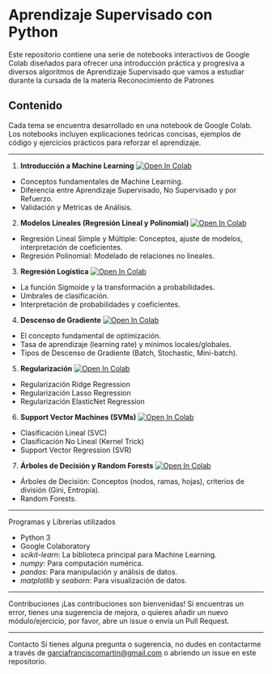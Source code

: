 # Aprendizaje Supervisado con Python


Este repositorio contiene una serie de notebooks interactivos de Google Colab diseñados para ofrecer una introducción práctica y progresiva a diversos algoritmos de Aprendizaje Supervisado que vamos a estudiar durante la cursada de la materia Reconocimiento de Patrones

## Contenido
Cada tema se encuentra desarrollado en una notebook de Google Colab. Los notebooks incluyen explicaciones teóricas concisas, ejemplos de código y ejercicios prácticos para reforzar el aprendizaje.

---

1. **Introducción a Machine Learning**   [![Open In Colab](https://colab.research.google.com/assets/colab-badge.svg)]([https://colab.research.google.com/github/tu_usuario/tu_repositorio/blob/main/ruta/a/tu_notebook.ipynb])

  - Conceptos fundamentales de Machine Learning.
  - Diferencia entre Aprendizaje Supervisado, No Supervisado y por Refuerzo.
  - Validación y Metricas de Análisis.

2. **Modelos Lineales (Regresión Lineal y Polinomial)**   [![Open In Colab](https://colab.research.google.com/assets/colab-badge.svg)](https://colab.research.google.com/drive/1Y9k0vMhSrZaFw9xv13y0moCA6Lb1VFxZ)

  - Regresión Lineal Simple y Múltiple: Conceptos, ajuste de modelos, interpretación de coeficientes.
  - Regresión Polinomial: Modelado de relaciones no lineales.

3. **Regresión Logística**   [![Open In Colab](https://colab.research.google.com/assets/colab-badge.svg)](https://colab.research.google.com/drive/1o9UYlbCj6DxP3wkOE724P91roYXJhXMz?usp=drive_open)
   
  - La función Sigmoide y la transformación a probabilidades.
  - Umbrales de clasificación.
  - Interpretación de probabilidades y coeficientes.

4. **Descenso de Gradiente**   [![Open In Colab](https://colab.research.google.com/assets/colab-badge.svg)](https://colab.research.google.com/drive/1nIK83Y_i4AZMvb4mmiaH4pComBYCLgn8)
  
  - El concepto fundamental de optimización.
  - Tasa de aprendizaje (learning rate) y mínimos locales/globales.
  - Tipos de Descenso de Gradiente (Batch, Stochastic, Mini-batch).

5. **Regularización**   [![Open In Colab](https://colab.research.google.com/assets/colab-badge.svg)](https://colab.research.google.com/drive/1KuatdJwpAm-XAY_2RUkmi0_0HIUGqNJe)
   
  - Regularización Ridge Regression
  - Regularización Lasso Regression
  - Regularización ElasticNet Regression

6. **Support Vector Machines (SVMs)**   [![Open In Colab](https://colab.research.google.com/assets/colab-badge.svg)](https://colab.research.google.com/drive/1Y9k0vMhSrZaFw9xv13y0moCA6Lb1VFxZ)
  
  - Clasificación Lineal (SVC)
  - Clasificación No Lineal (Kernel Trick)
  - Support Vector Regression (SVR)

7. **Árboles de Decisión y Random Forests**   [![Open In Colab](https://colab.research.google.com/assets/colab-badge.svg)](https://colab.research.google.com/drive/1Y9k0vMhSrZaFw9xv13y0moCA6Lb1VFxZ)

  - Árboles de Decisión: Conceptos (nodos, ramas, hojas), criterios de división (Gini, Entropía).
  - Random Forests.

---

Programas y Librerías utilizados
*   Python 3
*   Google Colaboratory
*   *scikit-learn*: La biblioteca principal para Machine Learning.
*   *numpy*: Para computación numérica.
*   *pandas*: Para manipulación y análisis de datos.
*   *matplotlib* y *seaborn*: Para visualización de datos.

---

Contribuciones
¡Las contribuciones son bienvenidas! Si encuentras un error, tienes una sugerencia de mejora, o quieres añadir un nuevo módulo/ejercicio, por favor, abre un issue o envía un Pull Request.

---

Contacto
Si tienes alguna pregunta o sugerencia, no dudes en contactarme a través de garciafranciscomartin@gmail.com o abriendo un issue en este repositorio.
